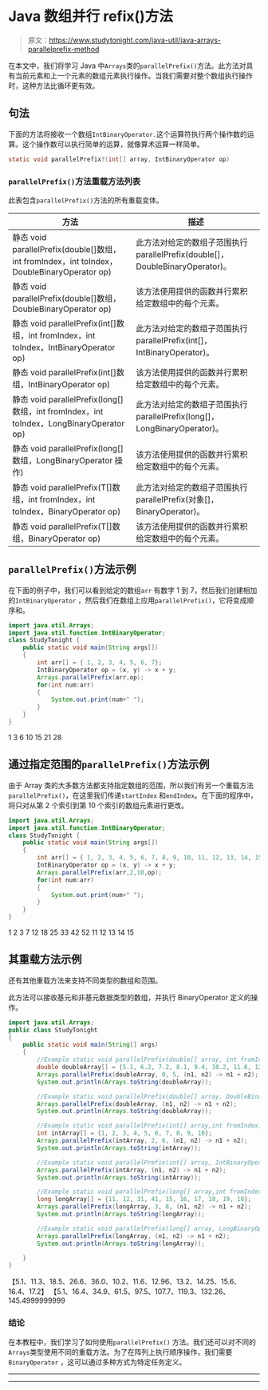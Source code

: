 # Java 数组并行 refix()方法

> 原文：<https://www.studytonight.com/java-util/java-arrays-parallelprefix-method>

在本文中，我们将学习 Java 中`Arrays`类的`parallelPrefix()`方法。此方法对具有当前元素和上一个元素的数组元素执行操作。当我们需要对整个数组执行操作时，这种方法比循环更有效。

## 句法

下面的方法将接收一个数组`IntBinaryOperator.`这个运算符执行两个操作数的运算。这个操作数可以执行简单的运算，就像算术运算一样简单。

```java
static void	parallelPrefix?(int[] array, IntBinaryOperator op)
```

### `parallelPrefix()`方法重载方法列表

此表包含`parallelPrefix()`方法的所有重载变体。

| 方法 | 描述 |
| --- | --- |
| 静态 void parallelPrefix(double[]数组，int fromIndex，int toIndex，DoubleBinaryOperator op) | 此方法对给定的数组子范围执行 parallelPrefix(double[]，DoubleBinaryOperator)。 |
| 静态 void parallelPrefix(double[]数组，DoubleBinaryOperator op) | 该方法使用提供的函数并行累积给定数组中的每个元素。 |
| 静态 void parallelPrefix(int[]数组，int fromIndex，int toIndex，IntBinaryOperator op) | 此方法对给定的数组子范围执行 parallelPrefix(int[]，IntBinaryOperator)。 |
| 静态 void parallelPrefix(int[]数组，IntBinaryOperator op) | 该方法使用提供的函数并行累积给定数组中的每个元素。 |
| 静态 void parallelPrefix(long[]数组，int fromIndex，int toIndex，LongBinaryOperator op) | 此方法对给定的数组子范围执行 parallelPrefix(long[]，LongBinaryOperator)。 |
| 静态 void parallelPrefix(long[]数组，LongBinaryOperator 操作) | 该方法使用提供的函数并行累积给定数组中的每个元素。 |
| 静态 <t>void parallelPrefix(T[]数组，int fromIndex，int toIndex，BinaryOperator <t>op)</t></t> | 此方法对给定的数组子范围执行 parallelPrefix(对象[]，BinaryOperator)。 |
| 静态 <t>void parallelPrefix(T[]数组，BinaryOperator <t>op)</t></t> | 该方法使用提供的函数并行累积给定数组中的每个元素。 |

## `parallelPrefix()`方法示例

在下面的例子中，我们可以看到给定的数组`arr` 有数字 1 到 7，然后我们创建相加的`IntBinaryOperator` ，然后我们在数组上应用`parallelPrefix()`，它将变成顺序和。

```java
import java.util.Arrays;
import java.util.function.IntBinaryOperator;
class StudyTonight { 
	public static void main(String args[]) 
	{ 
        int arr[] = { 1, 2, 3, 4, 5, 6, 7};
        IntBinaryOperator op = (x, y) -> x + y;
        Arrays.parallelPrefix(arr,op); 
        for(int num:arr)
        {
        	System.out.print(num+" ");
        }
	} 
}
```

1 3 6 10 15 21 28

## 通过指定范围的`parallelPrefix()`方法示例

由于 Array 类的大多数方法都支持指定数组的范围，所以我们有另一个重载方法`parallelPrefix()`，在这里我们传递`startIndex` 和`endIndex`。在下面的程序中，将只对从第 2 个索引到第 10 个索引的数组元素进行更改。

```java
import java.util.Arrays;
import java.util.function.IntBinaryOperator;
class StudyTonight { 
	public static void main(String args[]) 
	{ 
        int arr[] = { 1, 2, 3, 4, 5, 6, 7, 8, 9, 10, 11, 12, 13, 14, 15};
        IntBinaryOperator op = (x, y) -> x + y;
        Arrays.parallelPrefix(arr,2,10,op); 
        for(int num:arr)
        {
        	System.out.print(num+" ");
        }
	} 
}
```

1 2 3 7 12 18 25 33 42 52 11 12 13 14 15

## 其重载方法示例

还有其他重载方法来支持不同类型的数组和范围。

此方法可以接收基元和非基元数据类型的数组，并执行 BinaryOperator 定义的操作。

```java
import java.util.Arrays;
public class StudyTonight 
{
	public static void main(String[] args) 
	{ 
		//Example static void parallelPrefix(double[] array, int fromIndex, int toIndex, DoubleBinaryOperator op)
		double doubleArray[] = {5.1, 6.2, 7.2, 8.1, 9.4, 10.2, 11.6, 12.96, 13.2, 14.25, 15.6, 16.4, 17.2}; 
		Arrays.parallelPrefix(doubleArray, 0, 5, (n1, n2) -> n1 + n2);
		System.out.println(Arrays.toString(doubleArray));

		//Example static void parallelPrefix(double[] array, DoubleBinaryOperator op)
		Arrays.parallelPrefix(doubleArray, (n1, n2) -> n1 + n2);
		System.out.println(Arrays.toString(doubleArray));

		//Example static void parallelPrefix(int[] array,int fromIndex, int toIndex, IntBinaryOperator op)
		int intArray[] = {1, 2, 3, 4, 5, 6, 7, 8, 9, 10};
		Arrays.parallelPrefix(intArray, 2, 6, (n1, n2) -> n1 + n2);
		System.out.println(Arrays.toString(intArray));

		//Example static void parallelPrefix(int[] array, IntBinaryOperator op)
		Arrays.parallelPrefix(intArray, (n1, n2) -> n1 + n2);
		System.out.println(Arrays.toString(intArray));

		//Example static void parallelPrefix(long[] array,int fromIndex, int toIndex, LongBinaryOperator op)
		long longArray[] = {11, 12, 31, 41, 15, 16, 17, 18, 19, 18};
		Arrays.parallelPrefix(longArray, 3, 8, (n1, n2) -> n1 + n2);
		System.out.println(Arrays.toString(longArray));

		//Example static void parallelPrefix(long[] array, LongBinaryOperator op)
		Arrays.parallelPrefix(longArray, (n1, n2) -> n1 + n2);
		System.out.println(Arrays.toString(longArray));

	}
}
```

【5.1、11.3、18.5、26.6、36.0、10.2、11.6、12.96、13.2、14.25、15.6、16.4、17.2】
【5.1、16.4、34.9、61.5、97.5、107.7、119.3、132.26、145.4999999999

### 结论

在本教程中，我们学习了如何使用`parallelPrefix()` 方法。我们还可以对不同的`Arrays`类型使用不同的重载方法。为了在阵列上执行顺序操作，我们需要`BinaryOperator` ，这可以通过多种方式为特定任务定义。

* * *

* * *